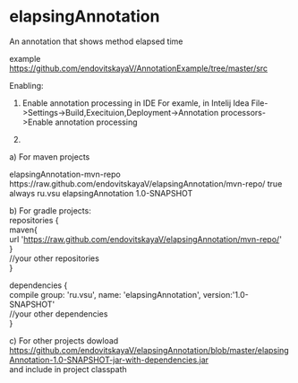 # elapsingAnnotation
An annotation that shows method elapsed time

example https://github.com/endovitskayaV/AnnotationExample/tree/master/src

Enabling:

1. Enable annotation processing in IDE
For examle, in Intelij Idea File->Settings->Build,Execituion,Deployment->Annotation processors->Enable annotation processing

2.
a) For maven projects

<repositories>
        <repository>
            <id>elapsingAnnotation-mvn-repo</id>
            <url>https://raw.github.com/endovitskayaV/elapsingAnnotation/mvn-repo/</url>
            <snapshots>
                <enabled>true</enabled>
                <updatePolicy>always</updatePolicy>
            </snapshots>
        </repository>
          <!-- your other repositories -->
    </repositories>
       <!--your other tags-->
    <dependencies>
        <dependency>
            <groupId>ru.vsu</groupId>
            <artifactId>elapsingAnnotation</artifactId>
            <version>1.0-SNAPSHOT</version>
        </dependency>
           <!--your other dependencies-->
    </dependencies>

b) For gradle projects: <br>
repositories { <br>
    maven{ <br>
        url 'https://raw.github.com/endovitskayaV/elapsingAnnotation/mvn-repo/' <br>
    } <br>
     //your other repositories <br>
} <br>

dependencies { <br>
    compile group: 'ru.vsu', name: 'elapsingAnnotation', version:'1.0-SNAPSHOT' <br>
    //your other dependencies <br>
} <br>

c) For other projects dowload  <br>
https://github.com/endovitskayaV/elapsingAnnotation/blob/master/elapsingAnnotation-1.0-SNAPSHOT-jar-with-dependencies.jar  <br>
and include in project classpath  <br>

